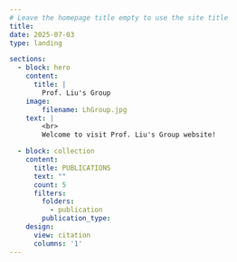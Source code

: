 ```yaml
---
# Leave the homepage title empty to use the site title
title:
date: 2025-07-03
type: landing

sections:
  - block: hero
    content:
      title: |
        Prof. Liu's Group
    image:
        filename: LhGroup.jpg
    text: |
        <br>        
        Welcome to visit Prof. Liu's Group website!

  - block: collection
    content:
      title: PUBLICATIONS
      text: ""
      count: 5
      filters:
        folders:
          - publication
        publication_type: 
    design:
      view: citation
      columns: '1'
---
```

